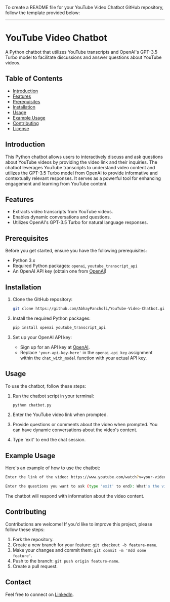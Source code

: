 To create a README file for your YouTube Video Chatbot GitHub repository, follow the template provided below:

---

# YouTube Video Chatbot

A Python chatbot that utilizes YouTube transcripts and OpenAI's GPT-3.5 Turbo model to facilitate discussions and answer questions about YouTube videos.

## Table of Contents

- [Introduction](#introduction)
- [Features](#features)
- [Prerequisites](#prerequisites)
- [Installation](#installation)
- [Usage](#usage)
- [Example Usage](#example-usage)
- [Contributing](#contributing)
- [License](#license)

## Introduction

This Python chatbot allows users to interactively discuss and ask questions about YouTube videos by providing the video link and their inquiries. The chatbot leverages YouTube transcripts to understand video content and utilizes the GPT-3.5 Turbo model from OpenAI to provide informative and contextually relevant responses. It serves as a powerful tool for enhancing engagement and learning from YouTube content.

## Features

- Extracts video transcripts from YouTube videos.
- Enables dynamic conversations and questions.
- Utilizes OpenAI's GPT-3.5 Turbo for natural language responses.

## Prerequisites

Before you get started, ensure you have the following prerequisites:

- Python 3.x
- Required Python packages: `openai`, `youtube_transcript_api`
- An OpenAI API key (obtain one from [OpenAI](https://beta.openai.com/signup/))

## Installation

1. Clone the GitHub repository:

   ```bash
   git clone https://github.com/AbhayPancholi/YouTube-Video-Chatbot.git
   ```

2. Install the required Python packages:

   ```bash
   pip install openai youtube_transcript_api
   ```

3. Set up your OpenAI API key:

   - Sign up for an API key at [OpenAI](https://beta.openai.com/signup/).
   - Replace `'your-api-key-here'` in the `openai.api_key` assignment within the `chat_with_model` function with your actual API key.

## Usage

To use the chatbot, follow these steps:

1. Run the chatbot script in your terminal:

   ```bash
   python chatbot.py
   ```

2. Enter the YouTube video link when prompted.

3. Provide questions or comments about the video when prompted. You can have dynamic conversations about the video's content.

4. Type 'exit' to end the chat session.

## Example Usage

Here's an example of how to use the chatbot:

```bash
Enter the link of the video: https://www.youtube.com/watch?v=your-video-id

Enter the questions you want to ask (type 'exit' to end): What's the video about?
```

The chatbot will respond with information about the video content.

## Contributing

Contributions are welcome! If you'd like to improve this project, please follow these steps:

1. Fork the repository.
2. Create a new branch for your feature: `git checkout -b feature-name`.
3. Make your changes and commit them: `git commit -m 'Add some feature'`.
4. Push to the branch: `git push origin feature-name`.
5. Create a pull request.

## Contact 
Feel free to connect on [LinkedIn](www.linkedin.com/in/abhaypancholi).